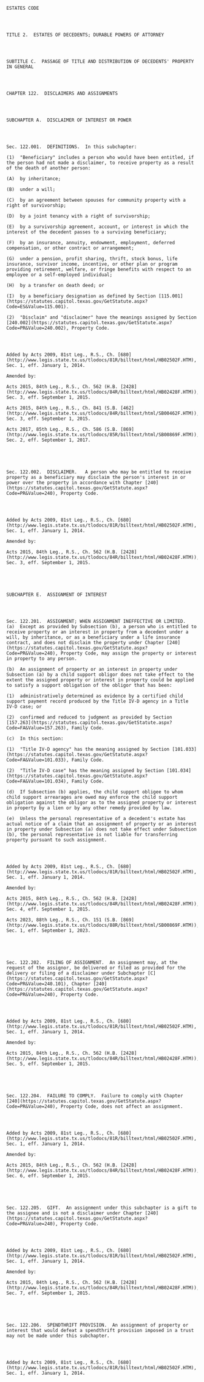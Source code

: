 ﻿
    
    
    	
    					
    
    
    ESTATES CODE
    
      
    
    
    TITLE 2.  ESTATES OF DECEDENTS; DURABLE POWERS OF ATTORNEY
    
      
    
    
    SUBTITLE C.  PASSAGE OF TITLE AND DISTRIBUTION OF DECEDENTS' PROPERTY IN GENERAL
    
      
    
    
    CHAPTER 122.  DISCLAIMERS AND ASSIGNMENTS
    
      
    
    
    SUBCHAPTER A.  DISCLAIMER OF INTEREST OR POWER
    
      
    
    
    Sec. 122.001.  DEFINITIONS.  In this subchapter:
    
    (1)  "Beneficiary" includes a person who would have been entitled, if the person had not made a disclaimer, to receive property as a result of the death of another person:
    
    (A)  by inheritance;
    
    (B)  under a will;
    
    (C)  by an agreement between spouses for community property with a right of survivorship;
    
    (D)  by a joint tenancy with a right of survivorship;
    
    (E)  by a survivorship agreement, account, or interest in which the interest of the decedent passes to a surviving beneficiary;
    
    (F)  by an insurance, annuity, endowment, employment, deferred compensation, or other contract or arrangement;
    
    (G)  under a pension, profit sharing, thrift, stock bonus, life insurance, survivor income, incentive, or other plan or program providing retirement, welfare, or fringe benefits with respect to an employee or a self-employed individual;
    
    (H)  by a transfer on death deed; or
    
    (I)  by a beneficiary designation as defined by Section [115.001](https://statutes.capitol.texas.gov/GetStatute.aspx?Code=ES&Value=115.001).
    
    (2)  "Disclaim" and "disclaimer" have the meanings assigned by Section [240.002](https://statutes.capitol.texas.gov/GetStatute.aspx?Code=PR&Value=240.002), Property Code.
    
    
    
    
    Added by Acts 2009, 81st Leg., R.S., Ch. [680](http://www.legis.state.tx.us/tlodocs/81R/billtext/html/HB02502F.HTM), Sec. 1, eff. January 1, 2014.
    
    Amended by: 
    
    Acts 2015, 84th Leg., R.S., Ch. 562 (H.B. [2428](http://www.legis.state.tx.us/tlodocs/84R/billtext/html/HB02428F.HTM)), Sec. 3, eff. September 1, 2015.
    
    Acts 2015, 84th Leg., R.S., Ch. 841 (S.B. [462](http://www.legis.state.tx.us/tlodocs/84R/billtext/html/SB00462F.HTM)), Sec. 3, eff. September 1, 2015.
    
    Acts 2017, 85th Leg., R.S., Ch. 586 (S.B. [869](http://www.legis.state.tx.us/tlodocs/85R/billtext/html/SB00869F.HTM)), Sec. 2, eff. September 1, 2017.
    
    
    
    
    
    Sec. 122.002.  DISCLAIMER.   A person who may be entitled to receive property as a beneficiary may disclaim the person's interest in or power over the property in accordance with Chapter [240](https://statutes.capitol.texas.gov/GetStatute.aspx?Code=PR&Value=240), Property Code.
    
    
    
    
    Added by Acts 2009, 81st Leg., R.S., Ch. [680](http://www.legis.state.tx.us/tlodocs/81R/billtext/html/HB02502F.HTM), Sec. 1, eff. January 1, 2014.
    
    Amended by: 
    
    Acts 2015, 84th Leg., R.S., Ch. 562 (H.B. [2428](http://www.legis.state.tx.us/tlodocs/84R/billtext/html/HB02428F.HTM)), Sec. 3, eff. September 1, 2015.
    
    
    
    
    
    SUBCHAPTER E.  ASSIGNMENT OF INTEREST
    
      
    
    
    Sec. 122.201.  ASSIGNMENT; WHEN ASSIGNMENT INEFFECTIVE OR LIMITED.  (a)  Except as provided by Subsection (b), a person who is entitled to receive property or an interest in property from a decedent under a will, by inheritance, or as a beneficiary under a life insurance contract, and does not disclaim the property under Chapter [240](https://statutes.capitol.texas.gov/GetStatute.aspx?Code=PR&Value=240), Property Code, may assign the property or interest in property to any person.
    
    (b)  An assignment of property or an interest in property under Subsection (a) by a child support obligor does not take effect to the extent the assigned property or interest in property could be applied to satisfy a support obligation of the obligor that has been:
    
    (1)  administratively determined as evidence by a certified child support payment record produced by the Title IV-D agency in a Title IV-D case; or
    
    (2)  confirmed and reduced to judgment as provided by Section [157.263](https://statutes.capitol.texas.gov/GetStatute.aspx?Code=FA&Value=157.263), Family Code.
    
    (c)  In this section:
    
    (1)  "Title IV-D agency" has the meaning assigned by Section [101.033](https://statutes.capitol.texas.gov/GetStatute.aspx?Code=FA&Value=101.033), Family Code.
    
    (2)  "Title IV-D case" has the meaning assigned by Section [101.034](https://statutes.capitol.texas.gov/GetStatute.aspx?Code=FA&Value=101.034), Family Code.
    
    (d)  If Subsection (b) applies, the child support obligee to whom child support arrearages are owed may enforce the child support obligation against the obligor as to the assigned property or interest in property by a lien or by any other remedy provided by law.
    
    (e)  Unless the personal representative of a decedent's estate has actual notice of a claim that an assignment of property or an interest in property under Subsection (a) does not take effect under Subsection (b), the personal representative is not liable for transferring property pursuant to such assignment.
    
    
    
    
    Added by Acts 2009, 81st Leg., R.S., Ch. [680](http://www.legis.state.tx.us/tlodocs/81R/billtext/html/HB02502F.HTM), Sec. 1, eff. January 1, 2014.
    
    Amended by: 
    
    Acts 2015, 84th Leg., R.S., Ch. 562 (H.B. [2428](http://www.legis.state.tx.us/tlodocs/84R/billtext/html/HB02428F.HTM)), Sec. 4, eff. September 1, 2015.
    
    Acts 2023, 88th Leg., R.S., Ch. 151 (S.B. [869](http://www.legis.state.tx.us/tlodocs/88R/billtext/html/SB00869F.HTM)), Sec. 1, eff. September 1, 2023.
    
    
    
    
    
    Sec. 122.202.  FILING OF ASSIGNMENT.  An assignment may, at the request of the assignor, be delivered or filed as provided for the delivery or filing of a disclaimer under Subchapter [C](https://statutes.capitol.texas.gov/GetStatute.aspx?Code=PR&Value=240.101), Chapter [240](https://statutes.capitol.texas.gov/GetStatute.aspx?Code=PR&Value=240), Property Code.
    
    
    
    
    Added by Acts 2009, 81st Leg., R.S., Ch. [680](http://www.legis.state.tx.us/tlodocs/81R/billtext/html/HB02502F.HTM), Sec. 1, eff. January 1, 2014.
    
    Amended by: 
    
    Acts 2015, 84th Leg., R.S., Ch. 562 (H.B. [2428](http://www.legis.state.tx.us/tlodocs/84R/billtext/html/HB02428F.HTM)), Sec. 5, eff. September 1, 2015.
    
    
    
    
    
    Sec. 122.204.  FAILURE TO COMPLY.  Failure to comply with Chapter [240](https://statutes.capitol.texas.gov/GetStatute.aspx?Code=PR&Value=240), Property Code, does not affect an assignment.
    
    
    
    
    Added by Acts 2009, 81st Leg., R.S., Ch. [680](http://www.legis.state.tx.us/tlodocs/81R/billtext/html/HB02502F.HTM), Sec. 1, eff. January 1, 2014.
    
    Amended by: 
    
    Acts 2015, 84th Leg., R.S., Ch. 562 (H.B. [2428](http://www.legis.state.tx.us/tlodocs/84R/billtext/html/HB02428F.HTM)), Sec. 6, eff. September 1, 2015.
    
    
    
    
    
    Sec. 122.205.  GIFT.  An assignment under this subchapter is a gift to the assignee and is not a disclaimer under Chapter [240](https://statutes.capitol.texas.gov/GetStatute.aspx?Code=PR&Value=240), Property Code.
    
    
    
    
    Added by Acts 2009, 81st Leg., R.S., Ch. [680](http://www.legis.state.tx.us/tlodocs/81R/billtext/html/HB02502F.HTM), Sec. 1, eff. January 1, 2014.
    
    Amended by: 
    
    Acts 2015, 84th Leg., R.S., Ch. 562 (H.B. [2428](http://www.legis.state.tx.us/tlodocs/84R/billtext/html/HB02428F.HTM)), Sec. 7, eff. September 1, 2015.
    
    
    
    
    
    Sec. 122.206.  SPENDTHRIFT PROVISION.  An assignment of property or interest that would defeat a spendthrift provision imposed in a trust may not be made under this subchapter.
    
    
    
    
    Added by Acts 2009, 81st Leg., R.S., Ch. [680](http://www.legis.state.tx.us/tlodocs/81R/billtext/html/HB02502F.HTM), Sec. 1, eff. January 1, 2014.
    
    
    
    
    				
